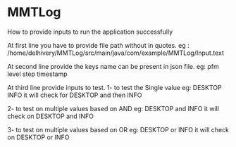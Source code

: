 # MMTLog

How to provide inputs to run the application successfully

At first line you have to provide file path without in quotes.
eg : /home/delhivery/MMTLog/src/main/java/com/example/MMTLog/Input.text

At second line provide the keys name can be present in json file.
eg: pfm level step timestamp

At third line provide inputs to test.
1- to test the Single value
eg: DESKTOP INFO
it will check for DESKTOP and then INFO

2- to test on multiple values based on AND
eg: DESKTOP and INFO
it will check on DESKTOP and INFO

3- to test on multiple values based on OR
eg: DESKTOP or INFO
it will check on DESKTOP or INFO



